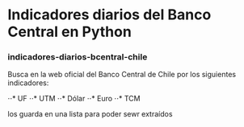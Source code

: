 # Indicadores diarios del Banco Central en Python
### indicadores-diarios-bcentral-chile

Busca en la web oficial del Banco Central de Chile por los siguientes indicadores:

⋅⋅* UF
⋅⋅* UTM
⋅⋅* Dólar
⋅⋅* Euro
⋅⋅* TCM

los guarda en una lista para poder sewr extraídos
